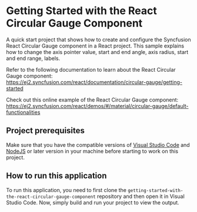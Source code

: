 # Getting Started with the React Circular Gauge Component

A quick start project that shows how to create and configure the Syncfusion React Circular Gauge component in a React project. This sample explains how to change the axis pointer value, start and end angle, axis radius, start and end range, labels.
 
Refer to the following documentation to learn about the React Circular Gauge component: 
https://ej2.syncfusion.com/react/documentation/circular-gauge/getting-started

Check out this online example of the React Circular Gauge component:
https://ej2.syncfusion.com/react/demos/#/material/circular-gauge/default-functionalities

## Project prerequisites
Make sure that you have the compatible versions of [Visual Studio Code](https://code.visualstudio.com/download ) and [NodeJS](https://nodejs.org/en/download) or later version in your machine before starting to work on this project.

## How to run this application
To run this application, you need to first clone the `getting-started-with-the-react-circular-gauge-component` repository and then open it in Visual Studio Code. Now, simply build and run your project to view the output.